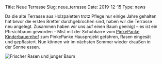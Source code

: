 Title: Neue Terrasse
Slug: neue_terrasse
Date: 2019-12-15
Type: news

Da die alte Terrasse aus Holzpaletten trotz Pflege nur einige Jahre gehalten hat bevor die ersten Bretter durchgebrochen sind, haben wir die Terrasse neu angelegt. Zusammen haben wir uns auf einen Baum geeinigt – es ist ein Pfirsichbaum geworden – Mist mit der Schubkarre vom <a href="http://www.kinderbauernhof-pinke-panke.de/" target="_blank">PinkePanke Kinderbauernhof</a> zum PinkePanke Hausprojekt gefahren, Rasen eingesät und gepflastert. Nun können wir im nächsten Sommer wieder draußen in der Sonne essen.

<img src="/images/19_dez.png" alt="Frischer Rasen und junger Baum"/>
